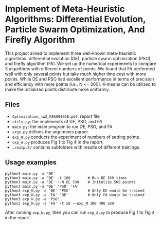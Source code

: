 # Implement of Meta-Heuristic Algorithms: Differential Evolution, Particle Swarm Optimization, And Firefly Algorithm

This project aimed to implement three well-known meta-heuristic algorithms: differential evolution (DE), particle swarm optimization (PSO), and firefly algorithm (FA). We set up the numerical experiments to compare 3 algorithms with different numbers of points. We found that FA performed well with only several points but take much higher time cost with more points. While DE and PSO had excellent performance in terms of precision and efficiency with more points (i.e., N <= 200). K-means can be utilized to make the initialized points distribute more uniformly.

## Files

- `Optimization_hw2_RE6094028.pdf`: report file
- `utils.py`: the implements of DE, PSO, and FA
- `main.py`: the main program to run DE, PSO, and FA
- `args.py` defines the arguments parser.
- `exp_N.py` conducts the experiment of numbers of setting points.
- `exp_A.py` produces Fig 1 to Fig 4 in the report.
- `./output/` contains subfolders with results of different trainings.

## Usage examples

```
python3 main.py -a 'DE'
python3 main.py -a 'DE' -t 100        # Run DE 100 times
python3 main.py -a 'DE' --N_DE 500    # Initalize 500 points
python3 main.py -a 'DE' 'PSO' 'FA'
python3 exp_N.py -a 'DE' 'PSO'        # Only DE would be trained
python3 exp_N.py -a 'FA' 'DE'         # Only FA would be trained
python3 exp_N.py -a 'PSO'
python3 exp_N.py -a 'FA' -t 50 --exp_N 300 400 500
```

After running `exp_N.py`, then you can run `exp_A.py` to produce Fig 1 to Fig 4 in the report.
